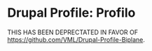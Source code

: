# Drupal Profile: Profilo

THIS HAS BEEN DEPRECTATED IN FAVOR OF https://github.com/VML/Drupal-Profile-Biplane.
